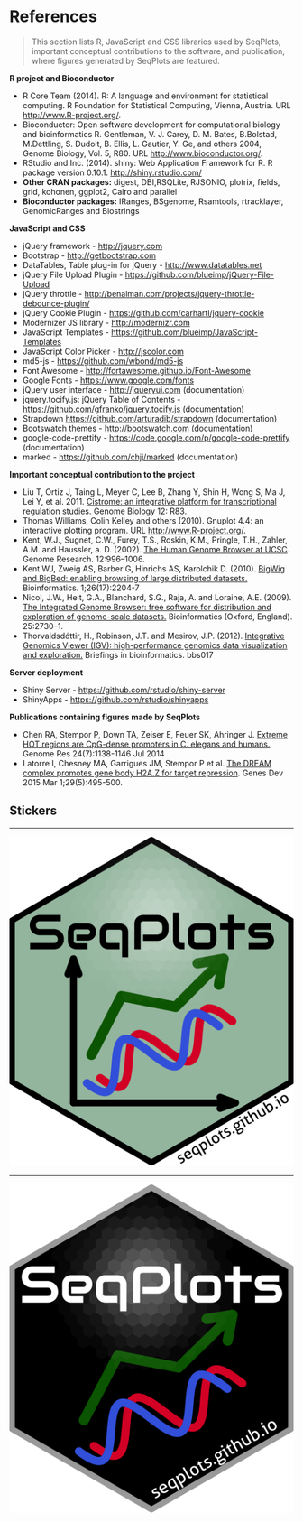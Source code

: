 References
==========

> This section lists R, JavaScript and CSS libraries used by SeqPlots, important conceptual contributions to the software, and publication, where figures generated by SeqPlots are featured. 

**R project and Bioconductor**

-   R Core Team (2014). R: A language and environment for statistical computing. R Foundation for Statistical Computing, Vienna, Austria. URL http://www.R-project.org/.
-   Bioconductor: Open software development for computational biology and bioinformatics R. Gentleman, V. J. Carey, D. M. Bates, B.Bolstad, M.Dettling, S. Dudoit, B. Ellis, L. Gautier, Y. Ge, and others 2004, Genome Biology, Vol. 5, R80.  URL http://www.bioconductor.org/.
- RStudio and Inc. (2014). shiny: Web Application Framework for R. R package version 0.10.1. http://shiny.rstudio.com/
- **Other CRAN packages:** digest, DBI,RSQLite, RJSONIO, plotrix, fields, grid, kohonen, ggplot2, Cairo and parallel
- **Bioconductor packages:** IRanges, BSgenome, Rsamtools, rtracklayer, GenomicRanges and Biostrings 

**JavaScript and CSS**

- jQuery framework - http://jquery.com
- Bootstrap - http://getbootstrap.com
- DataTables, Table plug-in for jQuery - http://www.datatables.net
- jQuery File Upload Plugin - https://github.com/blueimp/jQuery-File-Upload
- jQuery throttle - http://benalman.com/projects/jquery-throttle-debounce-plugin/
- jQuery Cookie Plugin - https://github.com/carhartl/jquery-cookie
- Modernizer JS library - http://modernizr.com
- JavaScript Templates - https://github.com/blueimp/JavaScript-Templates
- JavaScript Color Picker - http://jscolor.com
- md5-js - https://github.com/wbond/md5-js
- Font Awesome - http://fortawesome.github.io/Font-Awesome
- Google Fonts - https://www.google.com/fonts
- jQuery user interface - http://jqueryui.com (documentation)
- jquery.tocify.js: jQuery Table of Contents - https://github.com/gfranko/jquery.tocify.js (documentation)
- Strapdown https://github.com/arturadib/strapdown (documentation)
- Bootswatch themes - http://bootswatch.com (documentation)
- google-code-prettify - https://code.google.com/p/google-code-prettify (documentation)
- marked - https://github.com/chjj/marked (documentation)

**Important conceptual contribution to the project**

- Liu T, Ortiz J, Taing L, Meyer C, Lee B, Zhang Y, Shin H, Wong S, Ma J, Lei Y, et al. 2011. [Cistrome: an integrative platform for transcriptional regulation studies.](http://www.ncbi.nlm.nih.gov/pubmed/21859476) Genome Biology 12: R83.
- Thomas Williams, Colin Kelley and others (2010). Gnuplot 4.4: an interactive plotting program. URL http://www.R-project.org/.
- Kent, W.J., Sugnet, C.W., Furey, T.S., Roskin, K.M., Pringle, T.H., Zahler, A.M. and Haussler, a. D. (2002). [The Human Genome Browser at UCSC](http://www.ncbi.nlm.nih.gov/pubmed/12045153). Genome Research. 12:996–1006.
- Kent WJ, Zweig AS, Barber G, Hinrichs AS, Karolchik D. (2010). [BigWig and BigBed: enabling browsing of large distributed datasets.](http://www.ncbi.nlm.nih.gov/pubmed/20639541) Bioinformatics. 1;26(17):2204-7
- Nicol, J.W., Helt, G.A., Blanchard, S.G., Raja, A. and Loraine, A.E. (2009). [The Integrated Genome Browser: free software for distribution and exploration of genome-scale datasets.](http://www.ncbi.nlm.nih.gov/pubmed/19654113) Bioinformatics (Oxford, England). 25:2730–1.
- Thorvaldsdóttir, H., Robinson, J.T. and Mesirov, J.P. (2012). [Integrative Genomics Viewer (IGV): high-performance genomics data visualization and exploration.](http://www.ncbi.nlm.nih.gov/pubmed/22517427) Briefings in bioinformatics. bbs017


**Server deployment**

- Shiny Server - https://github.com/rstudio/shiny-server
- ShinyApps - https://github.com/rstudio/shinyapps


**Publications containing figures made by SeqPlots**

- Chen RA, Stempor P, Down TA, Zeiser E, Feuer SK, Ahringer J. [Extreme HOT regions are CpG-dense promoters in C. elegans and humans.](http://www.ncbi.nlm.nih.gov/pubmed/24653213) Genome Res 24(7):1138-1146 Jul 2014
- Latorre I, Chesney MA, Garrigues JM, Stempor P et al. [The DREAM complex promotes gene body H2A.Z for target repression](http://www.ncbi.nlm.nih.gov/pubmed/25737279). Genes Dev 2015 Mar 1;29(5):495-500.

Stickers
--------
--- 

![](img/seqplots_sticker.png)

--- 

![](img/seqplots_sticker_bl.png)
